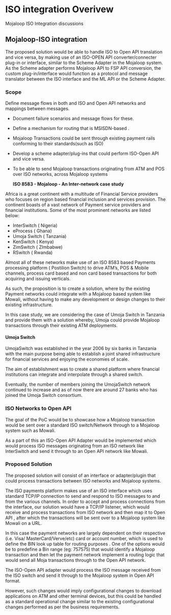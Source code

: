 # ISO integration Overivew

Mojaloop ISO Integration discussions

## Mojaloop-ISO integration

The proposed solution would be able to handle ISO to Open API translation and vice versa, by making use of an ISO-OPEN API converter/connecter plug-in or interface, similar to the Scheme Adapter in the Mojaloop system. As the Scheme adapter performs Mojaloop API to FSP API conversion, the custom plug-in/interface would function as a protocol and message translator between the ISO interface and the ML API or the Scheme Adapter.

### Scope

Define message flows in both and ISO and Open API networks and mappings between messages.

* Document failure scenarios and message flows for these.
* Define a mechanism for routing that is MSISDN-based .
* Mojaloop Transactions could be sent through existing payment rails conforming to their standards\(such as ISO\)
* Develop a scheme adapter/plug-ins that could perform ISO-Open API and vice versa.
* To be able to send Mojaloop transactions originating from ATM and POS over ISO networks, across Mojaloop systems

  **ISO 8583 - Mojaloop - An Inter-network case study**

Africa is a great continent with a multitude of Financial Service providers who focuses on region based financial inclusion and services provision. The continent boasts of a vast network of Payment service providers and financial institutions. Some of the most prominent networks are listed below:

* InterSwitch \( Nigeria\)
* eProcess \( Ghana\)
* Umoja Switch \( Tanzania\)
* KenSwitch \( Kenya\)
* ZimSwitch \( ZImbabwe\)
* RSwitch \( Rwanda\)

Almost all of these networks make use of an ISO 8583 based Payments processing platform \( Postilion Switch\) to drive ATM’s, POS & Mobile channels, process card based and non card based transactions for both acquiring and issuing verticals.

As such, the proposition is to create a solution, where by the existing Payment networks could integrate with a Mojaloop based system like Mowali, without having to make any development or design changes to their existing infrastructure.

In this case study, we are considering the case of Umoja Switch in Tanzania and provide them with a solution whereby, Umoja could provide Mojaloop transactions through their existing ATM deployments.

#### Umoja Switch

UmojaSwitch was established in the year 2006 by six banks in Tanzania with the main purpose being able to establish a joint shared infrastructure for financial services and enjoying the economies of scale.

The aim of establishment was to create a shared platform where financial institutions can integrate and interpolate through a shared switch.

Eventually, the number of members joining the UmojaSwitch network continued to increase and as of now there are around 27 banks who has joined the Umoja Switch consortium.

### ISO Networks to Open API

The goal of the PoC would be to showcase how a Mojaloop transaction would be sent over a standard ISO switch/Network through to a Mojaloop system such as Mowali.

As a part of this an ISO-Open API Adapter would be implemented which would process ISO messages originating from an ISO network like InterSwitch and send it through to an Open API network like Mowali.

### Proposed Solution

The proposed solution will consist of an interface or adapter/plugin that could process transactions between ISO networks and Mojaloop systems.

The ISO payments platform makes use of an ISO interface which uses standard TCP/IP connection to send and respond to ISO messages to and from the various channels. In order to accept and process connections from the interface, our solution would have a TCP/IP listener, which would receive and process transactions from ISO network and then map it to Open API , after which the transactions will be sent over to a Mojaloop system like Mowali on a URL.

In this case the payment networks are largely dependent on their respective \(i.e. Visa/ MasterCard/Verve/etc\) card or account number, which is used to define the BIN look up table for routing purposes . One of the options would be to predefine a Bin range \(eg: 757575\) that would identify a Mojaloop transaction and then let the payment network implement a routing logic that would send all Moja transactions through to the Open API network.

The ISO-Open API adapter would process the ISO message received from the ISO switch and send it through to the Mojaloop system in Open API format.

However, such changes would imply configurational changes to download applications on ATM and other terminal devices, but this could be handled as a standard operational change similar to the existing configurational changes performed as per the business requirements.

